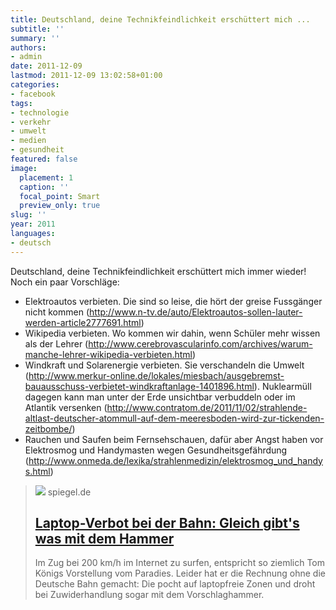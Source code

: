 ```yaml
---
title: Deutschland, deine Technikfeindlichkeit erschüttert mich ...
subtitle: ''
summary: ''
authors:
- admin
date: 2011-12-09
lastmod: 2011-12-09 13:02:58+01:00
categories:
- facebook
tags:
- technologie
- verkehr
- umwelt
- medien
- gesundheit
featured: false
image:
  placement: 1
  caption: ''
  focal_point: Smart
  preview_only: true
slug: ''
year: 2011
languages:
- deutsch
---
```


Deutschland, deine Technikfeindlichkeit erschüttert mich immer wieder! Noch ein paar Vorschläge:
- Elektroautos verbieten. Die sind so leise, die hört der greise Fussgänger nicht kommen (http://www.n-tv.de/auto/Elektroautos-sollen-lauter-werden-article2777691.html)
- Wikipedia verbieten. Wo kommen wir dahin, wenn Schüler mehr wissen als der Lehrer (http://www.cerebrovascularinfo.com/archives/warum-manche-lehrer-wikipedia-verbieten.html)
- Windkraft und Solarenergie verbieten. Sie verschandeln die Umwelt (http://www.merkur-online.de/lokales/miesbach/ausgebremst-bauausschuss-verbietet-windkraftanlage-1401896.html). Nuklearmüll dagegen kann man unter der Erde unsichtbar verbuddeln oder im Atlantik versenken (http://www.contratom.de/2011/11/02/strahlende-altlast-deutscher-atommull-auf-dem-meeresboden-wird-zur-tickenden-zeitbombe/)
- Rauchen und Saufen beim Fernsehschauen, dafür aber Angst haben vor Elektrosmog und Handymasten wegen Gesundheitsgefährdung (http://www.onmeda.de/lexika/strahlenmedizin/elektrosmog_und_handys.html)

> [![](https://cdn.prod.www.spiegel.de/images/13e71a36-0001-0004-0000-000000291673_w1200_r1.778_fpx45.9_fpy44.99.jpg)](http://www.spiegel.de/wirtschaft/service/0,1518,800006,00.html)
> spiegel.de
> ## [Laptop-Verbot bei der Bahn: Gleich gibt's was mit dem Hammer](http://www.spiegel.de/wirtschaft/service/0,1518,800006,00.html)
>
>Im Zug bei 200 km/h im Internet zu surfen, entspricht so ziemlich Tom Königs Vorstellung vom Paradies. Leider hat er die Rechnung ohne die Deutsche Bahn gemacht: Die pocht auf laptopfreie Zonen und droht bei Zuwiderhandlung sogar mit dem Vorschlaghammer.